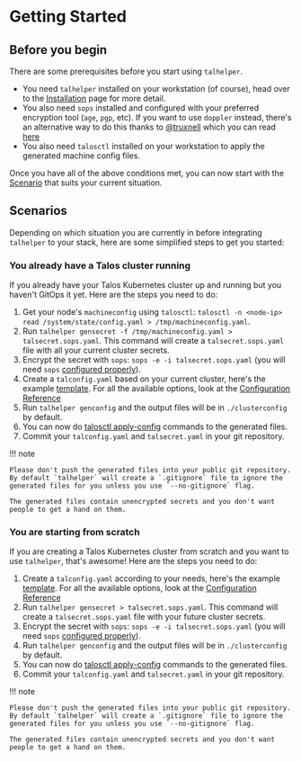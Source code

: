 # Getting Started

## Before you begin

There are some prerequisites before you start using `talhelper`.

- You need `talhelper` installed on your workstation (of course), head over to the [Installation](installation.md) page for more detail.
- You also need `sops` installed and configured with your preferred encryption tool (`age`, `pgp`, etc). If you want to use `doppler` instead, there's an alternative way to do this thanks to [@truxnell](https://github.com/truxnell) which you can read [here](guides.md#using-doppler-instead-of-sops)
- You also need `talosctl` installed on your workstation to apply the generated machine config files.

Once you have all of the above conditions met, you can now start with the [Scenario](#scenarios) that suits your current situation.

## Scenarios

Depending on which situation you are currently in before integrating `talhelper` to your stack, here are some simplified steps to get you started:

### You already have a Talos cluster running

If you already have your Talos Kubernetes cluster up and running but you haven't GitOps it yet.
Here are the steps you need to do:

1. Get your node's `machineconfig` using `talosctl`: `talosctl -n <node-ip> read /system/state/config.yaml > /tmp/machineconfig.yaml`.
2. Run `talhelper gensecret -f /tmp/machineconfig.yaml > talsecret.sops.yaml`. This command will create a `talsecret.sops.yaml` file with all your current cluster secrets.
3. Encrypt the secret with `sops`: `sops -e -i talsecret.sops.yaml` (you will need `sops` [configured properly](guides.md#configuring-sops-for-talhelper)).
4. Create a `talconfig.yaml` based on your current cluster, here's the example [template](https://github.com/budimanjojo/talhelper/blob/master/example/talconfig.yaml). For all the available options, look at the [Configuration Reference](reference/configuration.md)
5. Run `talhelper genconfig` and the output files will be in `./clusterconfig` by default.
6. You can now do [talosctl apply-config](https://www.talos.dev/latest/reference/cli/#talosctl-apply-config) commands to the generated files.
7. Commit your `talconfig.yaml` and `talsecret.yaml` in your git repository.

!!! note

    Please don't push the generated files into your public git repository.
    By default `talhelper` will create a `.gitignore` file to ignore the generated files for you unless you use `--no-gitignore` flag.

    The generated files contain unencrypted secrets and you don't want people to get a hand on them.

### You are starting from scratch

If you are creating a Talos Kubernetes cluster from scratch and you want to use `talhelper`, that's awesome!
Here are the steps you need to do:

1. Create a `talconfig.yaml` according to your needs, here's the example [template](https://github.com/budimanjojo/talhelper/blob/master/example/talconfig.yaml). For all the available options, look at the [Configuration Reference](reference/configuration.md)
2. Run `talhelper gensecret > talsecret.sops.yaml`. This command will create a `talsecret.sops.yaml` file with your future cluster secrets.
3. Encrypt the secret with `sops`: `sops -e -i talsecret.sops.yaml` (you will need `sops` [configured properly](guides.md#configuring-sops-for-talhelper)).
4. Run `talhelper genconfig` and the output files will be in `./clusterconfig` by default.
5. You can now do [talosctl apply-config](https://www.talos.dev/latest/reference/cli/#talosctl-apply-config) commands to the generated files.
6. Commit your `talconfig.yaml` and `talsecret.yaml` in your git repository.

!!! note

    Please don't push the generated files into your public git repository.
    By default `talhelper` will create a `.gitignore` file to ignore the generated files for you unless you use `--no-gitignore` flag.

    The generated files contain unencrypted secrets and you don't want people to get a hand on them.

